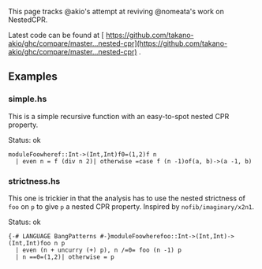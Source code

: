 
This page tracks \@akio's attempt at reviving \@nomeata's work on NestedCPR.


Latest code can be found at [ https://github.com/takano-akio/ghc/compare/master...nested-cpr](https://github.com/takano-akio/ghc/compare/master...nested-cpr) .

## Examples

### simple.hs


This is a simple recursive function with an easy-to-spot nested CPR property.


Status: ok

```
moduleFoowheref::Int->(Int,Int)f0=(1,2)f n
  | even n = f (div n 2)| otherwise =case f (n -1)of(a, b)->(a -1, b)
```

### strictness.hs


This one is trickier in that the analysis has to use the nested strictness of `foo` on `p` to give `p` a nested CPR property. Inspired by `nofib/imaginary/x2n1`.


Status: ok

```
{-# LANGUAGE BangPatterns #-}moduleFoowherefoo::Int->(Int,Int)->(Int,Int)foo n p
  | even (n + uncurry (+) p), n /=0= foo (n -1) p
  | n ==0=(1,2)| otherwise = p
```